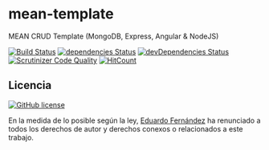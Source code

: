 # mean-template

MEAN CRUD Template (MongoDB, Express, Angular & NodeJS)

[![Build Status](https://travis-ci.org/edufrojo/mean-template.svg?branch=master)](https://travis-ci.org/edufrojo/mean-template)
[![dependencies Status](https://david-dm.org/edufrojo/mean-template/status.svg)](https://david-dm.org/edufrojo/mean-template)
[![devDependencies Status](https://david-dm.org/edufrojo/mean-template/dev-status.svg)](https://david-dm.org/edufrojo/mean-template?type=dev)
[![Scrutinizer Code Quality](https://scrutinizer-ci.com/g/edufrojo/mean-template/badges/quality-score.png?b=master)](https://scrutinizer-ci.com/g/edufrojo/mean-template/?branch=master)
[![HitCount](http://hits.dwyl.io/edufrojo/mean-template.svg)](http://hits.dwyl.io/edufrojo/mean-template)

## Licencia

[![GitHub license](https://img.shields.io/github/license/edufrojo/mean-template.svg)](https://github.com/edufrojo/mean-template/blob/master/LICENSE)

En la medida de lo posible según la ley, [Eduardo Fernández](https://edufrojo.dev) ha renunciado a todos los derechos de autor y derechos conexos o relacionados a este trabajo.
